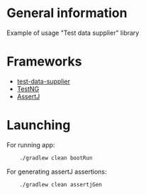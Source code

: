 # General information
Example of usage "Test data supplier" library

# Frameworks
- [test-data-supplier](https://github.com/sskorol/test-data-supplier)
- [TestNG](https://testng.org/doc)
- [AssertJ](https://github.com/joel-costigliola/assertj-core)

# Launching
For running app:
```bash
    ./gradlew clean bootRun
 ```
 
 For generating assertJ assertions:
 ```bash
     ./gradlew clean assertjGen
  ```
